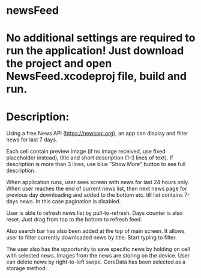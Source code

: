 # newsFeed

# No additional settings are required to run the application! Just download the project and open NewsFeed.xcodeproj file, build and run.

# Description:

Using a free News API (https://newsapi.org), an app can display and filter news for last 7 days.

Each cell contain preview image (if no image received, use fixed placeholder instead), title and short description (1-3 lines of text). If description is more than 3 lines, use blue "Show More" button to see full description.

When application runs, user sees  screen with news for last 24 hours only. When user reaches the end of current news list, then next news page for previous day downloading and added to the bottom etc. till list contains 7-days news. In this case pagination is disabled.

User is able to refresh news list by pull-to-refresh. Days counter is also reset.
Just drag from top to the bottom to refresh feed.

Also search bar has also been added at the top of main screen. It allows user to filter currently downloaded news by title. Start typing to filter.

The user also has the opportunity to save specific news by holding on cell with selected news. Images from the news are storing on the device. User can delete news by right-to-left swipe.
CoreData has been selected as a storage method. 
